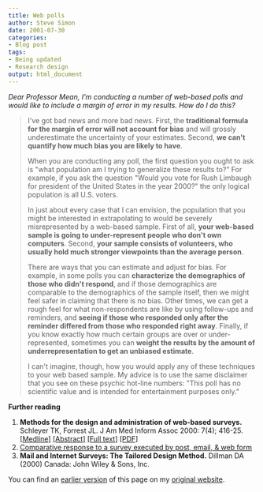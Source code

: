```yaml
---
title: Web polls
author: Steve Simon
date: 2001-07-30
categories:
- Blog post
tags:
- Being updated
- Research design
output: html_document
---
```

*Dear Professor Mean, I'm conducting a number of web-based polls and
would like to include a margin of error in my results. How do I do
this?*

> I've got bad news and more bad news. First, the **traditional formula
> for the margin of error will not account for bias** and will grossly
> underestimate the uncertainty of your estimates. Second, **we can't
> quantify how much bias you are likely to have**.
>
> When you are conducting any poll, the first question you ought to ask
> is "what population am I trying to generalize these results to?" For
> example, if you ask the question "Would you vote for Rush Limbaugh
> for president of the United States in the year 2000?" the only
> logical population is all U.S. voters.
>
> In just about every case that I can envision, the population that you
> might be interested in extrapolating to would be severely
> misrepresented by a web-based sample. First of all, **your web-based
> sample is going to under-represent people who don't own computers**.
> Second, **your sample consists of volunteers, who usually hold much
> stronger viewpoints than the average person**.
>
> There are ways that you can estimate and adjust for bias. For example,
> in some polls you can **characterize the demographics of those who
> didn't respond**, and if those demographics are comparable to the
> demographics of the sample itself, then we might feel safer in
> claiming that there is no bias. Other times, we can get a rough feel
> for what non-respondents are like by using follow-ups and reminders,
> and **seeing if those who responded only after the reminder differed
> from those who responded right away**. Finally, if you know exactly
> how much certain groups are over or under-represented, sometimes you
> can **weight the results by the amount of underrepresentation to get
> an unbiased estimate**.
>
> I can't imagine, though, how you would apply any of these techniques
> to your web based sample. My advice is to use the same disclaimer that
> you see on these psychic hot-line numbers: "This poll has no
> scientific value and is intended for entertainment purposes only."

**Further reading**

1.  **Methods for the design and administration of web-based surveys.**
    Schleyer TK, Forrest JL. J Am Med Inform Assoc 2000: 7(4); 416-25.
    [[Medline]](http://www.ncbi.nlm.nih.gov/entrez/query.fcgi?cmd=Retrieve&db=PubMed&list_uids=10887169&dopt=Abstract)
    [[Abstract]](http://www.pubmedcentral.nih.gov/articlerender.fcgi?artid=61445&rendertype=abstract)
    [[Full
    text]](http://www.pubmedcentral.nih.gov/articlerender.fcgi?artid=61445)
    [[PDF]](http://www.pubmedcentral.nih.gov/picrender.fcgi?artid=61445&action=stream&blobtype=pdf)
2.  [Comparative response to a survey executed by post, email, & web
    form](../category/InterestingArticles.html#CoReSu)
3.  **Mail and Internet Surveys: The Tailored Design Method.** Dillman
    DA (2000) Canada: John Wiley & Sons, Inc.

You can find an [earlier version][sim1] of this page on my [original website][sim2].

[sim1]: http://www.pmean.com/01/webpoll.html
[sim2]: http://www.pmean.com/original_site.html
